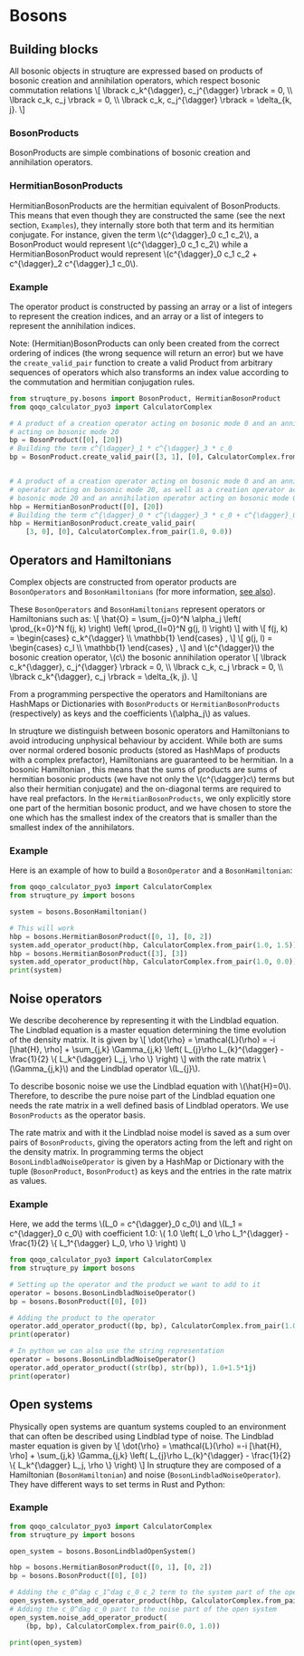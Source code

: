 # Bosons

## Building blocks

All bosonic objects in struqture are expressed based on products of bosonic creation and annihilation operators, which respect bosonic commutation relations
\\[ \lbrack c_k^{\dagger}, c_j^{\dagger} \rbrack = 0, \\\\
    \lbrack c_k, c_j \rbrack = 0, \\\\
    \lbrack c_k, c_j^{\dagger} \rbrack = \delta_{k, j}. \\]

### BosonProducts

BosonProducts are simple combinations of bosonic creation and annihilation operators.

### HermitianBosonProducts

HermitianBosonProducts are the hermitian equivalent of BosonProducts. This means that even though they are constructed the same (see the next section, `Examples`), they internally store both that term and its hermitian conjugate. For instance, given the term \\(c^{\dagger}_0 c_1 c_2\\), a BosonProduct would represent \\(c^{\dagger}_0 c_1 c_2\\) while a HermitianBosonProduct would represent \\(c^{\dagger}_0 c_1 c_2 + c^{\dagger}_2 c^{\dagger}_1 c_0\\).

### Example

The operator product is constructed by passing an array or a list of integers to represent the creation indices, and an array or a list of integers to represent the annihilation indices.

Note: (Hermitian)BosonProducts can only been created from the correct ordering of indices (the wrong sequence will return an error) but we have the `create_valid_pair` function to create a valid Product from arbitrary sequences of operators which also transforms an index value according to the commutation and hermitian conjugation rules.

```python
from struqture_py.bosons import BosonProduct, HermitianBosonProduct
from qoqo_calculator_pyo3 import CalculatorComplex

# A product of a creation operator acting on bosonic mode 0 and an annihilation operator
# acting on bosonic mode 20
bp = BosonProduct([0], [20])
# Building the term c^{\dagger}_1 * c^{\dagger}_3 * c_0
bp = BosonProduct.create_valid_pair([3, 1], [0], CalculatorComplex.from_pair(1.0, 0.0))


# A product of a creation operator acting on bosonic mode 0 and an annihilation
# operator acting on bosonic mode 20, as well as a creation operator acting on
# bosonic mode 20 and an annihilation operator acting on bosonic mode 0
hbp = HermitianBosonProduct([0], [20])
# Building the term c^{\dagger}_0 * c^{\dagger}_3 * c_0 + c^{\dagger}_0 * c_3 * c_0
hbp = HermitianBosonProduct.create_valid_pair(
    [3, 0], [0], CalculatorComplex.from_pair(1.0, 0.0))
```

## Operators and Hamiltonians

Complex objects are constructed from operator products are `BosonOperators` and `BosonHamiltonians`
(for more information, [see also](../container_types/operators_hamiltonians_and_systems.md)).

These `BosonOperators` and `BosonHamiltonians` represent operators or Hamiltonians such as:
\\[ \hat{O} = \sum_{j=0}^N \alpha_j \left( \prod_{k=0}^N f(j, k) \right) \left( \prod_{l=0}^N g(j, l) \right) \\]
with
\\[ f(j, k) = \begin{cases} c_k^{\dagger} \\\\ \mathbb{1} \end{cases} , \\]
\\[ g(j, l) = \begin{cases} c_l \\\\ \mathbb{1} \end{cases} , \\]
and 
\\(c^{\dagger}\\) the bosonic creation operator, \\(c\\) the bosonic annihilation operator 
\\[ \lbrack c_k^{\dagger}, c_j^{\dagger} \rbrack = 0, \\\\
    \lbrack c_k, c_j \rbrack = 0, \\\\
    \lbrack c_k^{\dagger}, c_j \rbrack = \delta_{k, j}. \\]


From a programming perspective the operators and Hamiltonians are HashMaps or Dictionaries with `BosonProducts` or `HermitianBosonProducts` (respectively) as keys and the coefficients \\(\alpha_j\\) as values. 

In struqture we distinguish between bosonic operators and Hamiltonians to avoid introducing unphysical behaviour by accident.
While both are sums over normal ordered bosonic products (stored as HashMaps of products with a complex prefactor), Hamiltonians are guaranteed to be hermitian. In a bosonic Hamiltonian , this means that the sums of products are sums of hermitian bosonic products (we have not only the \\(c^{\dagger}c\\) terms but also their hermitian conjugate) and the on-diagonal terms are required to have real prefactors. 
In the `HermitianBosonProducts`, we only explicitly store one part of the hermitian bosonic product, and we have chosen to store the one which has the smallest index of the creators that is smaller than the smallest index of the annihilators.

### Example

Here is an example of how to build a `BosonOperator` and a `BosonHamiltonian`:

```python
from qoqo_calculator_pyo3 import CalculatorComplex
from struqture_py import bosons

system = bosons.BosonHamiltonian()

# This will work
hbp = bosons.HermitianBosonProduct([0, 1], [0, 2])
system.add_operator_product(hbp, CalculatorComplex.from_pair(1.0, 1.5))
hbp = bosons.HermitianBosonProduct([3], [3])
system.add_operator_product(hbp, CalculatorComplex.from_pair(1.0, 0.0))
print(system)
```

## Noise operators

We describe decoherence by representing it with the Lindblad equation.
The Lindblad equation is a master equation determining the time evolution of the density matrix.
It is given by
\\[
    \dot{\rho} = \mathcal{L}(\rho) = -i \[\hat{H}, \rho\] + \sum_{j,k} \Gamma_{j,k} \left( L_{j}\rho L_{k}^{\dagger} - \frac{1}{2} \\{ L_k^{\dagger} L_j, \rho \\} \right)
\\]
with the rate matrix \\(\Gamma_{j,k}\\) and the Lindblad operator \\(L_{j}\\).

To describe bosonic noise we use the Lindblad equation with \\(\hat{H}=0\\).
Therefore, to describe the pure noise part of the Lindblad equation one needs the rate matrix in a well defined basis of Lindblad operators.
We use `BosonProducts` as the operator basis.

The rate matrix and with it the Lindblad noise model is saved as a sum over pairs of `BosonProducts`, giving the operators acting from the left and right on the density matrix.
In programming terms the object `BosonLindbladNoiseOperator` is given by a HashMap or Dictionary with the tuple (`BosonProduct`, `BosonProduct`) as keys and the entries in the rate matrix as values.

### Example

Here, we add the terms \\(L_0 = c^{\dagger}_0 c_0\\) and \\(L_1 = c^{\dagger}_0 c_0\\) with coefficient 1.0:
\\( 1.0 \left( L_0 \rho L_1^{\dagger} - \frac{1}{2} \\{ L_1^{\dagger} L_0, \rho \\} \right) \\)

```python
from qoqo_calculator_pyo3 import CalculatorComplex
from struqture_py import bosons

# Setting up the operator and the product we want to add to it
operator = bosons.BosonLindbladNoiseOperator()
bp = bosons.BosonProduct([0], [0])

# Adding the product to the operator
operator.add_operator_product((bp, bp), CalculatorComplex.from_pair(1.0, 1.5))
print(operator)

# In python we can also use the string representation
operator = bosons.BosonLindbladNoiseOperator()
operator.add_operator_product((str(bp), str(bp)), 1.0+1.5*1j)
print(operator)
```

## Open systems

Physically open systems are quantum systems coupled to an environment that can often be described using Lindblad type of noise.
The Lindblad master equation is given by
\\[
    \dot{\rho} = \mathcal{L}(\rho) =-i \[\hat{H}, \rho\] + \sum_{j,k} \Gamma_{j,k} \left( L_{j}\rho L_{k}^{\dagger} - \frac{1}{2} \\{ L_k^{\dagger} L_j, \rho \\} \right)
\\]
In struqture they are composed of a Hamiltonian (`BosonHamiltonian`) and noise (`BosonLindbladNoiseOperator`). They have different ways to set terms in Rust and Python:

### Example

```python
from qoqo_calculator_pyo3 import CalculatorComplex
from struqture_py import bosons

open_system = bosons.BosonLindbladOpenSystem()

hbp = bosons.HermitianBosonProduct([0, 1], [0, 2])
bp = bosons.BosonProduct([0], [0])

# Adding the c_0^dag c_1^dag c_0 c_2 term to the system part of the open system
open_system.system_add_operator_product(hbp, CalculatorComplex.from_pair(2.0, 0.0))
# Adding the c_0^dag c_0 part to the noise part of the open system
open_system.noise_add_operator_product(
    (bp, bp), CalculatorComplex.from_pair(0.0, 1.0))

print(open_system)
```

